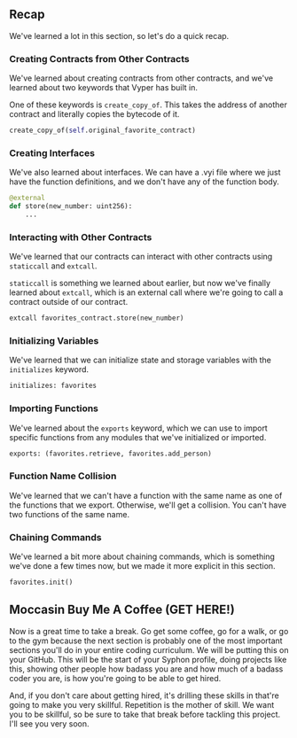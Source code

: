 ## Recap

We've learned a lot in this section, so let's do a quick recap.

### Creating Contracts from Other Contracts

We've learned about creating contracts from other contracts, and we've learned about two keywords that Vyper has built in.

One of these keywords is `create_copy_of`. This takes the address of another contract and literally copies the bytecode of it.

```python
create_copy_of(self.original_favorite_contract)
```

### Creating Interfaces

We've also learned about interfaces. We can have a .vyi file where we just have the function definitions, and we don't have any of the function body.

```python
@external
def store(new_number: uint256):
    ...
```

### Interacting with Other Contracts

We've learned that our contracts can interact with other contracts using `staticcall` and `extcall`.

`staticcall` is something we learned about earlier, but now we've finally learned about `extcall`, which is an external call where we're going to call a contract outside of our contract.

```python
extcall favorites_contract.store(new_number)
```

### Initializing Variables

We've learned that we can initialize state and storage variables with the `initializes` keyword.

```python
initializes: favorites
```

### Importing Functions

We've learned about the `exports` keyword, which we can use to import specific functions from any modules that we've initialized or imported.

```python
exports: (favorites.retrieve, favorites.add_person)
```

### Function Name Collision

We've learned that we can't have a function with the same name as one of the functions that we export. Otherwise, we'll get a collision. You can't have two functions of the same name.

### Chaining Commands

We've learned a bit more about chaining commands, which is something we've done a few times now, but we made it more explicit in this section.

```python
favorites.init()
```

## Moccasin Buy Me A Coffee (GET HERE!)

Now is a great time to take a break. Go get some coffee, go for a walk, or go to the gym because the next section is probably one of the most important sections you'll do in your entire coding curriculum.
We will be putting this on your GitHub. This will be the start of your Syphon profile, doing projects like this, showing other people how badass you are and how much of a badass coder you are, is how you're going to be able to get hired.

And, if you don't care about getting hired, it's drilling these skills in that're going to make you very skillful. Repetition is the mother of skill. We want you to be skillful, so be sure to take that break before tackling this project. I'll see you very soon.
